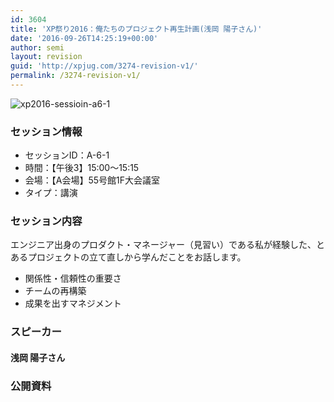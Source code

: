 ```yaml
---
id: 3604
title: 'XP祭り2016：俺たちのプロジェクト再生計画(浅岡 陽子さん)'
date: '2016-09-26T14:25:19+00:00'
author: semi
layout: revision
guid: 'http://xpjug.com/3274-revision-v1/'
permalink: /3274-revision-v1/
---
```


![xp2016-sessioin-a6-1](http://xpjug.com/wp-content/uploads/2016/08/xp2016-sessioin-a6-1.png)

### セッション情報

- セッションID：A-6-1
- 時間：【午後3】15:00～15:15
- 会場：【A会場】55号館1F大会議室
- タイプ：講演

### セッション内容

エンジニア出身のプロダクト・マネージャー（見習い）である私が経験した、とあるプロジェクトの立て直しから学んだことをお話します。

- 関係性・信頼性の重要さ
- チームの再構築
- 成果を出すマネジメント

### スピーカー

#### 浅岡 陽子さん

### 公開資料

<script async="" class="speakerdeck-embed" data-id="e29706360be244d9b0450ac744dba032" data-ratio="1.33333333333333" src="//speakerdeck.com/assets/embed.js"></script>